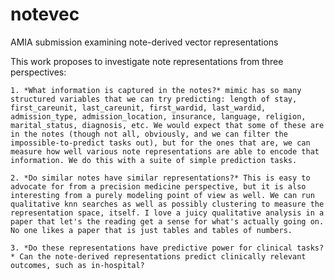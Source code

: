 # notevec
AMIA submission examining note-derived vector representations


This work proposes to investigate note representations from three perspectives:

    1. *What information is captured in the notes?* mimic has so many structured variables that we can try predicting: length of stay, first_careunit, last_careunit, first_wardid, last_wardid, admission_type, admission_location, insurance, language, religion, marital_status, diagnosis, etc. We would expect that some of these are in the notes (though not all, obviously, and we can filter the impossible-to-predict tasks out), but for the ones that are, we can measure how well various note representations are able to encode that information. We do this with a suite of simple prediction tasks.

    2. *Do similar notes have similar representations?* This is easy to advocate for from a precision medicine perspective, but it is also interesting from a purely modeling point of view as well. We can run qualitative knn searches as well as possibly clustering to measure the representation space, itself. I love a juicy qualitative analysis in a paper that let's the reading get a sense for what's actually going on. No one likes a paper that is just tables and tables of numbers.

    3. *Do these representations have predictive power for clinical tasks?* Can the note-derived representations predict clinically relevant outcomes, such as in-hospital?

